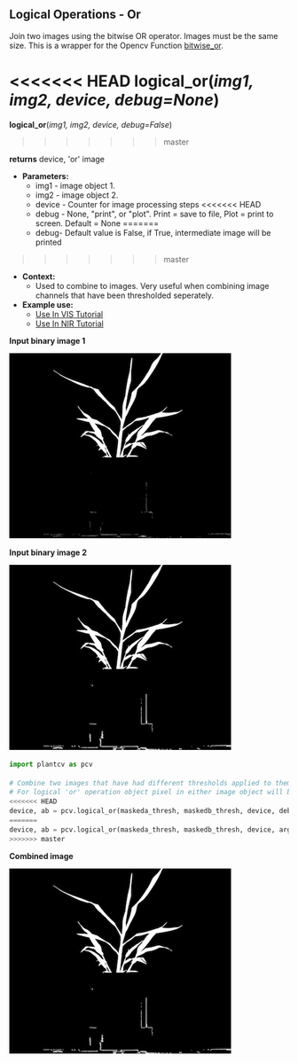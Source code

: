 ## Logical Operations - Or

Join two images using the bitwise OR operator. Images must be the same size. 
This is a wrapper for the Opencv Function [bitwise_or](http://docs.opencv.org/2.4/modules/core/doc/operations_on_arrays.html#bitwise-or).  

<<<<<<< HEAD
**logical_or**(*img1, img2, device, debug=None*)
=======
**logical_or**(*img1, img2, device, debug=False*)
>>>>>>> master

**returns** device, 'or' image

- **Parameters:**
    - img1 - image object 1.
    - img2 - image object 2.
    - device - Counter for image processing steps
<<<<<<< HEAD
    - debug - None, "print", or "plot". Print = save to file, Plot = print to screen. Default = None
=======
    - debug- Default value is False, if True, intermediate image will be printed 
>>>>>>> master
- **Context:**
    - Used to combine to images. Very useful when combining image channels that have been thresholded seperately.
- **Example use:**
    - [Use In VIS Tutorial](vis_tutorial.md)
    - [Use In NIR Tutorial](nir_tutorial.md)
    
**Input binary image 1**

![Screenshot](img/documentation_images/logical_or/image1.jpg)

**Input binary image 2**

![Screenshot](img/documentation_images/logical_or/image2.jpg)

```python
import plantcv as pcv

# Combine two images that have had different thresholds applied to them.
# For logical 'or' operation object pixel in either image object will be included in 'or' image.
<<<<<<< HEAD
device, ab = pcv.logical_or(maskeda_thresh, maskedb_thresh, device, debug="print")
=======
device, ab = pcv.logical_or(maskeda_thresh, maskedb_thresh, device, args.debug)
>>>>>>> master
```

**Combined image**

![Screenshot](img/documentation_images/logical_or/joined.jpg)
